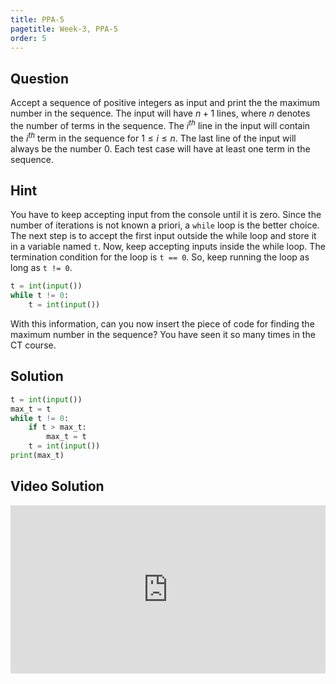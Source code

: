 ```yaml
---
title: PPA-5
pagetitle: Week-3, PPA-5
order: 5
---
```


## Question

Accept a sequence of positive integers as input and print the the maximum number in the sequence. The input will have $n + 1$ lines, where $n$ denotes the number of terms in the sequence. The $i^{th}$ line in the input will contain the $i^{th}$ term in the sequence for $1 \leq i \leq n$. The last line of the input will always be the number 0. Each test case will have at least one term in the sequence.

## Hint

You have to keep accepting input from the console until it is zero. Since the number of iterations is not known a priori, a `while` loop is the better choice. The next step is to accept the first input outside the while loop and store it in a variable named `t`. Now, keep accepting inputs inside the while loop. The termination condition for the loop is `t == 0`. So, keep running the loop as long as `t != 0`.

```python
t = int(input())
while t != 0:
    t = int(input())
```

With this information, can you now insert the piece of code for finding the maximum number in the sequence? You have seen it so many times in the CT course.



## Solution

```python
t = int(input())
max_t = t
while t != 0:
    if t > max_t:
        max_t = t
    t = int(input())
print(max_t)
```



## Video Solution

<div style="position: relative; padding-bottom: 53.43750000000001%; height: 0;"><iframe src="https://www.loom.com/embed/c80e8ebaf8844edfbacc08735d8c8dc6?sid=5d5d5c84-b0f0-479f-99ee-398281cfa401" frameborder="0" webkitallowfullscreen mozallowfullscreen allowfullscreen style="position: absolute; top: 0; left: 0; width: 100%; height: 100%;"></iframe></div>
